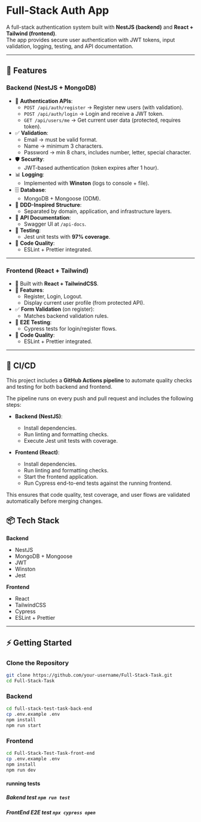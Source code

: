 # Full-Stack Auth App  

A full-stack authentication system built with **NestJS (backend)** and **React + Tailwind (frontend)**.  
The app provides secure user authentication with JWT tokens, input validation, logging, testing, and API documentation.  

---

## 🚀 Features  

### Backend (NestJS + MongoDB)  
- 🔑 **Authentication APIs**:  
  - `POST /api/auth/register` → Register new users (with validation).  
  - `POST /api/auth/login` → Login and receive a JWT token.
  - `GET /api/users/me` → Get current user data (protected, requires token).  
- ✅ **Validation**:  
  - Email → must be valid format.  
  - Name → minimum 3 characters.  
  - Password → min 8 chars, includes number, letter, special character.  
- 🛡️ **Security**:  
  - JWT-based authentication (token expires after 1 hour).  
- 📊 **Logging**:  
  - Implemented with **Winston** (logs to console + file).  
- 🗄️ **Database**:  
  - MongoDB + Mongoose (ODM).  
- 📂 **DDD-Inspired Structure**:  
  - Separated by domain, application, and infrastructure layers.  
- 📖 **API Documentation**:  
  - Swagger UI at `/api-docs`.  
- 🧪 **Testing**:  
  - Jest unit tests with **97% coverage**.  
- 🧹 **Code Quality**:  
  - ESLint + Prettier integrated.  

---

### Frontend (React + Tailwind)  
- 🎨 Built with **React + TailwindCSS**.  
- 🔐 **Features**:  
  - Register, Login, Logout.  
  - Display current user profile (from protected API).  
- ✅ **Form Validation** (on register):  
  - Matches backend validation rules.  
- 🧪 **E2E Testing**:  
  - Cypress tests for login/register flows.  
- 🧹 **Code Quality**:  
  - ESLint + Prettier integrated.  

---
## 🔄 CI/CD  

This project includes a **GitHub Actions pipeline** to automate quality checks and testing for both backend and frontend.  

The pipeline runs on every push and pull request and includes the following steps:  
- **Backend (NestJS)**:  
  - Install dependencies.  
  - Run linting and formatting checks.  
  - Execute Jest unit tests with coverage.  

- **Frontend (React)**:  
  - Install dependencies.  
  - Run linting and formatting checks.  
  - Start the frontend application.  
  - Run Cypress end-to-end tests against the running frontend.  

This ensures that code quality, test coverage, and user flows are validated automatically before merging changes.  

## 📦 Tech Stack  

**Backend**  
- NestJS  
- MongoDB + Mongoose  
- JWT  
- Winston  
- Jest  

**Frontend**  
- React  
- TailwindCSS  
- Cypress  
- ESLint + Prettier  

---

## ⚡ Getting Started  
### Clone the Repository  
```bash
git clone https://github.com/your-username/Full-Stack-Task.git
cd Full-Stack-Task
```
### Backend  
```bash
cd full-stack-test-task-back-end
cp .env.example .env
npm install
npm run start
```
### Frontend  
```bash
cd Full-Stack-Test-Task-front-end
cp .env.example .env
npm install
npm run dev
```
#### running tests
##### Bakend test `npm run test` 
##### FrontEnd E2E test `npx cypress open`



